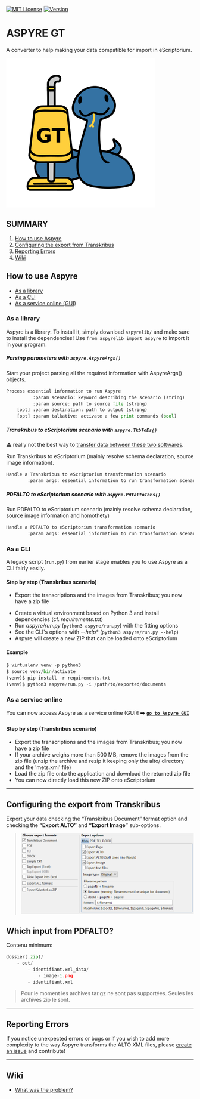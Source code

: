 [![MIT License](https://img.shields.io/static/v1?style=plastic&label=license&message=MIT&color=brightgreen)](LICENSE) [![Version](https://img.shields.io/static/v1?style=plastic&label=version&message=0.2.4&color=blue)]()

# ASPYRE GT

A converter to help making your data compatible for import in eScriptorium. 
<!--A pipeline to transfer ground truth from [Transkribus](https://transkribus.eu/Transkribus/) to [eScriptorium](https://escriptorium.fr/).-->

![Mascot Aspyre](static/image/aspyre_mini.png)


## SUMMARY 
1. [How to use Aspyre](#how-to-use-aspyre)
2. [Configuring the export from Transkribus](#configuring-the-export-from-transkribus) 
3. [Reporting Errors](#reporting-errors) 
4. [Wiki](#wiki)


## How to use Aspyre
- [As a library](#as-a-library)
- [As a CLI](#as-a-cli)
- [As a service online (GUI)](#as-a-service-online)


### As a library
Aspyre is a library. To install it, simply download `aspyrelib/` and make sure to install the dependencies! Use `from aspyrelib import aspyre` to import it in your program.


##### Parsing parameters with `aspyre.AspyreArgs()`
Start your project parsing all the required information with AspyreArgs() objects.

```python
Process essential information to run Aspyre
          :param scenario: keyword describing the scenario (string)
          :param source: path to source file (string)
    [opt] :param destination: path to output (string)
    [opt] :param talkative: activate a few print commands (bool)
```

##### Transkribus to eScriptorium scenario with `aspyre.TkbToEs()`
:warning: really not the best way to [transfer data between these two softwares](https://lectaurep.hypotheses.org/documentation/de-transkribus-a-escriptorium).

Run Transkribus to eScriptorium (mainly resolve schema declaration, source image information).

```python
Handle a Transkribus to eScriptorium transformation scenario
        :param args: essential information to run transformation scenario (AspyreArgs)
```

##### PDFALTO to eScriptorium scenario with `aspyre.PdfaltoToEs()`
Run PDFALTO to eScriptorium scenario (mainly resolve schema declaration, source image information and homothety)

```python
Handle a PDFALTO to eScriptorium transformation scenario
        :param args: essential information to run transformation scenario (AspyreArgs)
```


### As a CLI

A legacy script (`run.py`) from earlier stage enables you to use Aspyre as a CLI fairly easily.


#### Step by step (Transkribus scenario)
- Export the transcriptions and the images from Transkribus; you now have a zip file
<!--- ~~Unzip the file to a directory you will serve to Aspyre as the location of the sources~~ *(unnecessary with Aspyre 0.2.4!)*-->
- Create a virtual environment based on Python 3 and install dependencies (cf. *requirements.txt*)
- Run *aspyre/run.py* (`python3 aspyre/run.py`) with the fitting options
- See the CLI's options with *--help** (`python3 aspyre/run.py --help`)
- Aspyre will create a new ZIP that can be loaded onto eScriptorium

#### Example 

``` python
$ virtualenv venv -p python3
$ source venv/bin/activate
(venv)$ pip install -r requirements.txt 
(venv)$ python3 aspyre/run.py -i /path/to/exported/documents
```

### As a service online

You can now access Aspyre as a service online (GUI)! :arrow_right: [**`go to Aspyre GUI`**](https://aspyre-gui.herokuapp.com/)

#### Step by step (Transkribus scenario)

- Export the transcriptions and the images from Transkribus; you now have a zip file
- If your archive weighs more than 500 MB, remove the images from the zip file (unzip the archive and rezip it keeping only the alto/ directory and the 'mets.xml' file)
- Load the zip file onto the application and download the returned zip file
- You can now directly load this new ZIP onto eScriptorium

---

## Configuring the export from Transkribus
Export your data checking the “Transkribus Document” format option and checking the **“Export ALTO”** and **“Export Image”** sub-options.

> ![Transkribus Export Parameters](static/image/tkb_export_options.png)



## Which input from PDFALTO?

Contenu minimum: 

```python
dossier(.zip)/
    - out/
        - identifiant.xml_data/
            - image-1.png
        - identifiant.xml
```

> Pour le moment les archives tar.gz ne sont pas supportées. Seules les archives zip le sont.

---

## Reporting Errors

If you notice unexpected errors or bugs or if you wish to add more complexity to the way Aspyre transforms the ALTO XML files, please [create an issue](https://github.com/alix-tz/aspyre-gt/issues/new) and contribute!

---

## Wiki
- [What was the problem?](https://github.com/alix-tz/aspyre-gt/wiki/What-was-the-problem%3F)